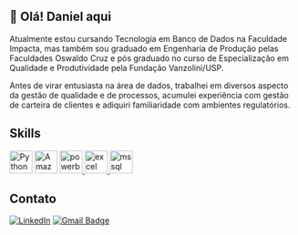 ## 👋 Olá! Daniel aqui 

Atualmente estou cursando Tecnologia em Banco de Dados na Faculdade Impacta, mas também sou graduado em Engenharia de Produção pelas Faculdades Oswaldo Cruz e pós graduado no curso de Especialização em Qualidade e Produtividade pela Fundação Vanzolini/USP. 

Antes de virar entusiasta na área de dados, trabalhei em diversos aspecto da gestão de qualidade e de processos, acumulei experiência com gestão de carteira de clientes e adiquiri familiaridade com ambientes regulatórios.

## Skills
<p align="left"> <a href="https://www.python.org/" target="_blank" rel="noreferrer"><img src="https://raw.githubusercontent.com/danielcranney/readme-generator/main/public/icons/skills/python-colored.svg" width="40" height="40" alt="Python" /></a> <a href="https://aws.amazon.com" target="_blank" rel="noreferrer"><img src="https://raw.githubusercontent.com/danielcranney/readme-generator/main/public/icons/skills/aws-colored.svg" width="40" height="40" alt="Amazon Web Services" /></a> <a href="https://powerbi.microsoft.com/" target="_blank" rel="noreferrer"> <img src="https://upload.wikimedia.org/wikipedia/commons/thumb/c/cf/New_Power_BI_Logo.svg/630px-New_Power_BI_Logo.svg.png" alt="powerbi" width="40" height="40"/><a href="https://www.microsoft.com/pt-br/microsoft-365/excel" target="_blank" rel="noreferrer"> <img src="https://seeklogo.com/images/E/excel-logo-974BFF9CB9-seeklogo.com.png" alt="excel" width="40" height="40"/><a href="https://www.microsoft.com/en-us/sql-server" target="_blank" rel="noreferrer"> <img src="https://www.svgrepo.com/show/303229/microsoft-sql-server-logo.svg" alt="mssql" width="40" height="40"/> </a></p>

## Contato
  
[![LinkedIn](https://img.shields.io/badge/LinkedIn-0077B5?style=for-the-badge&logo=linkedin&logoColor=white)](https://www.linkedin.com/in/daniel-mendes-1a60b6141/) 
[![Gmail Badge](https://img.shields.io/badge/Gmail-D14836?style=for-the-badge&logo=gmail&logoColor=white)](mailto:daniellmendes.b@gmail.com)

  <!--
**Danmendesb/Danmendesb** is a ✨ _special_ ✨ repository because its `README.md` (this file) appears on your GitHub profile.
